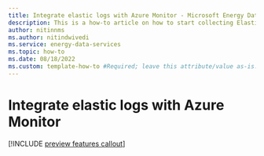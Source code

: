 ```yaml
---
title: Integrate elastic logs with Azure Monitor - Microsoft Energy Data Services Preview
description: This is a how-to article on how to start collecting ElasticSearch logs in Azure Monitor, archiving them to a storage account, and querying them in Log Analytics Workspace.
author: nitinnms
ms.author: nitindwivedi
ms.service: energy-data-services
ms.topic: how-to 
ms.date: 08/18/2022
ms.custom: template-how-to #Required; leave this attribute/value as-is.
---
```


# Integrate elastic logs with Azure Monitor

[!INCLUDE [preview features callout](./includes/preview/preview-callout.md)]
